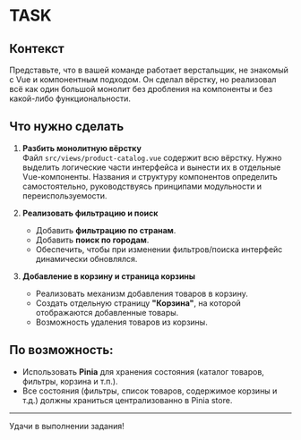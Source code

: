 # TASK

## Контекст

Представьте, что в вашей команде работает верстальщик, не знакомый с Vue и компонентным подходом. Он сделал вёрстку, но реализовал всё как один большой монолит без дробления на компоненты и без какой-либо функциональности.

## Что нужно сделать

1. **Разбить монолитную вёрстку**  
   Файл `src/views/product-catalog.vue` содержит всю вёрстку. Нужно выделить логические части интерфейса и вынести их в отдельные Vue-компоненты. Названия и структуру компонентов определить самостоятельно, руководствуясь принципами модульности и переиспользуемости.

2. **Реализовать фильтрацию и поиск**
    - Добавить **фильтрацию по странам**.
    - Добавить **поиск по городам**.
    - Обеспечить, чтобы при изменении фильтров/поиска интерфейс динамически обновлялся.

3. **Добавление в корзину и страница корзины**
    - Реализовать механизм добавления товаров в корзину.
    - Создать отдельную страницу **"Корзина"**, на которой отображаются добавленные товары.
    - Возможность удаления товаров из корзины.

## По возможность: 


- Использовать **Pinia** для хранения состояния (каталог товаров, фильтры, корзина и т.п.).
- Все состояния (фильтры, список товаров, содержимое корзины и т.д.) должны храниться централизованно в Pinia store.

---

Удачи в выполнении задания!
